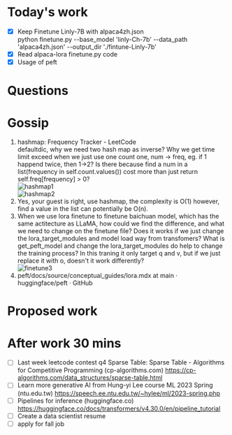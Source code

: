 # Today's work  
- [x] Keep Finetune Linly-7B with alpaca4zh.json  
python finetune.py     --base_model 'linly-Ch-7b'     --data_path 'alpaca4zh.json'     --output_dir './fintune-Linly-7b'  
- [x] Read alpaca-lora finetune.py code  
- [x] Usage of peft
# Questions

# Gossip
1. hashmap: Frequency Tracker - LeetCode   
defaultdic, why we need two hash map as inverse? Why we get time limit exceed when we just use one count one, num -> freq, eg. if 1 happend twice, then 1->2? Is there because find a num in a list(frequency in self.count.values()) cost more than just return self.freq[frequency] > 0?  
![hashmap1](Screenshots/2023-06-15-pic1.png)  
![hashmap2](Screenshots/2023-06-15-pic2.png)
  1. Yes, your guest is right, use hashmap, the complexity is O(1) however, find a value in the list can potentially be O(n).  
2. When we use lora finetune to finetune baichuan model, which has the same actitecture as LLaMA, how could we find the difference, and what we need to change on the finetune file? Does it works if we just change the lora_target_modules and model load way from transfomers? What is get_peft_model and change the lora_target_modules do help to change the training process? In this traning it only target q and v, but if we just replace it with o, doesn't it work differently?  
![finetune3](Screenshots/2023-06-15-pic3.png)  
  1. peft/docs/source/conceptual_guides/lora.mdx at main · huggingface/peft · GitHub  
# Proposed work  

# After work 30 mins
- [ ] Last week leetcode contest q4
Sparse Table: Sparse Table - Algorithms for Competitive Programming (cp-algorithms.com) https://cp-algorithms.com/data_structures/sparse-table.html  
- [ ] Learn more generative AI from Hung-yi Lee course
ML 2023 Spring (ntu.edu.tw) https://speech.ee.ntu.edu.tw/~hylee/ml/2023-spring.php  
- [ ] Pipelines for inference (huggingface.co) https://huggingface.co/docs/transformers/v4.30.0/en/pipeline_tutorial  
- [ ] Create a data scientist resume
- [ ] apply for fall job
